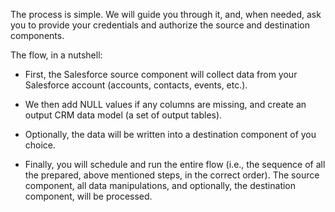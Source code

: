 The process is simple. We will guide you through it, and, when needed, ask you to provide your credentials and authorize the source and destination components.
 
The flow, in a nutshell:

- First, the Salesforce source component will collect data from your Salesforce account (accounts, contacts, events, etc.).

- We then add NULL values if any columns are missing, and create an output CRM data model (a set of output tables). 

- Optionally, the data will be written into a destination component of you choice.

- Finally, you will schedule and run the entire flow (i.e., the sequence of all the prepared, above mentioned steps, in the correct order). The source component, all data manipulations, and optionally, the destination component, will be processed.
